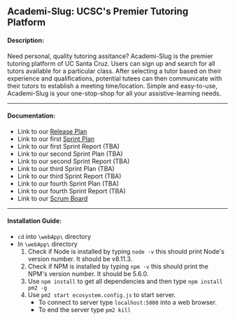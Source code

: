 ## Academi-Slug: UCSC's Premier Tutoring Platform



#### Description: 
Need personal, quality tutoring assitance? Academi-Slug is the premier tutoring platform of UC Santa Cruz. Users can sign up and search for all tutors available for a particular class. After selecting a tutor based on their experience and qualifications, potential tutees can then communicate with their tutors to establish a meeting time/location. Simple and easy-to-use, Academi-Slug is your one-stop-shop for all your assistive-learning needs.

---

#### Documentation:
- Link to our [Release Plan](Documents/Release%20Plan.pdf)
- Link to our first [Sprint Plan](Documents/Sprint%201%20Plan.pdf)
- Link to our first Sprint Report (TBA)
- Link to our second Sprint Plan (TBA)
- Link to our second Sprint Report (TBA)
- Link to our third Sprint Plan (TBA)
- Link to our third Sprint Report (TBA)
- Link to our fourth Sprint Plan (TBA)
- Link to our fourth Sprint Report (TBA)
- Link to our [Scrum Board](https://trello.com/invite/b/3utiz3Fv/b8d9a24621bd50681c49075468a3ae49/initial-tasks)

---

#### Installation Guide:
- `cd` into `\webApp\` directory
- In `\webApp\` directory
   1. Check if Node is installed by typing `node -v` this should print Node's version number. It should be v8.11.3.
   2. Check if NPM is installed by typing `npm -v` this should print the NPM's version number. It should be 5.6.0.
   3. Use `npm install` to get all dependencies and then type `npm install pm2 -g`
   4. Use `pm2 start ecosystem.config.js` to start server.
      - To connect to server type `localhost:5000` into a web browser.
      - To end the server type `pm2 kill`
